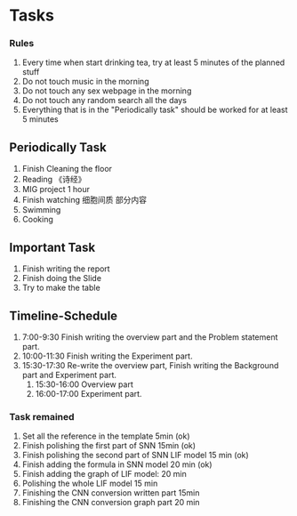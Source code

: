 # Tasks
### Rules
1. Every time when start drinking tea, try at least 5 minutes of the planned stuff
2. Do not touch music in the morning
3. Do not touch any sex webpage in the morning
4. Do not touch any random search all the days
5. Everything that is in the "Periodically task" should be worked for at least 5 minutes
   

## Periodically Task
1. Finish Cleaning the floor
2. Reading 《诗经》
3. MIG project 1 hour
4. Finish watching 细胞间质 部分内容
5. Swimming
6. Cooking

## Important Task
1. Finish writing the report
2. Finish doing the Slide
3. Try to make the table



## Timeline-Schedule
1. 7:00-9:30 Finish writing the overview part and the Problem statement part.
2. 10:00-11:30 Finish writing the Experiment part.
3. 15:30-17:30 Re-write the overview part, Finish writing the Background part and Experiment part.
   1. 15:30-16:00 Overview part
   2. 16:00-17:00 Experiment part.


### Task remained
1. Set all the reference in the template 5min (ok)
2. Finish polishing the first part of SNN 15min (ok)
3. Finish polishing the second part of SNN LIF model 15 min (ok)
4. Finish adding the formula in SNN model 20 min (ok)
5. Finish adding the graph of LIF model: 20 min 
6. Polishing the whole LIF model 15 min
7. Finishing the CNN conversion written part 15min
8. Finishing the CNN conversion graph part 20 min
